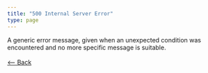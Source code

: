 ```yaml
---
title: "500 Internal Server Error"
type: page
---
```

A generic error message, given when an unexpected condition was encountered and no more specific message is suitable.<br /><br />[<-- Back](../../http_codes.md)